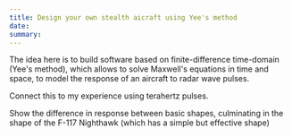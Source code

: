 ```yaml
---
title: Design your own stealth aicraft using Yee's method
date: 
summary:
---
```


The idea here is to build software based on finite-difference time-domain (Yee's method), which allows to solve Maxwell's equations in time and space, to model the response of an aircraft to radar wave pulses.

Connect this to my experience using terahertz pulses.

Show the difference in response between basic shapes, culminating in the shape of the F-117 Nighthawk (which has a simple but effective shape)